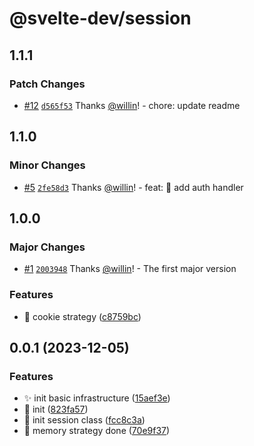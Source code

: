 # @svelte-dev/session

## 1.1.1

### Patch Changes

- [#12](https://github.com/willin/svelte-turbo/pull/12) [`d565f53`](https://github.com/willin/svelte-turbo/commit/d565f53f8190bcb5d3197de3269037d8619342c5) Thanks [@willin](https://github.com/willin)! - chore: update readme

## 1.1.0

### Minor Changes

- [#5](https://github.com/willin/svelte-turbo/pull/5) [`2fe58d3`](https://github.com/willin/svelte-turbo/commit/2fe58d3230de76ab70d4cd7119ceaea4b065f39e) Thanks [@willin](https://github.com/willin)! - feat: :tada: add auth handler

## 1.0.0

### Major Changes

- [#1](https://github.com/willin/svelte-turbo/pull/1) [`2003948`](https://github.com/willin/svelte-turbo/commit/2003948cde7de474f0da4c2f5132ed26afe05210) Thanks [@willin](https://github.com/willin)! - The first major version

### Features

- :tada: cookie strategy ([c8759bc](https://github.com/willin/svelte-session/commit/c8759bca6f4bee0d11a52f9f159bd9ccfa485b08))

## 0.0.1 (2023-12-05)

### Features

- :sparkles: init basic infrastructure ([15aef3e](https://github.com/willin/svelte-session/commit/15aef3e5015d2c1e0e24d3ba324a92dadabd0914))
- :tada: init ([823fa57](https://github.com/willin/svelte-session/commit/823fa57aa6a4ac33dafb22096ccfdca70c216120))
- :tada: init session class ([fcc8c3a](https://github.com/willin/svelte-session/commit/fcc8c3aca8456b4570452f0280f4fe26318b023f))
- :tada: memory strategy done ([70e9f37](https://github.com/willin/svelte-session/commit/70e9f375c85a0d30eec8044885ac2f0e06739ad4))

